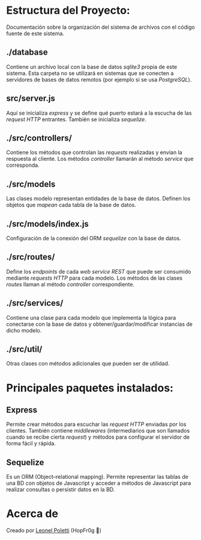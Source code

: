 # Estructura del Proyecto:

Documentación sobre la organización del sistema de archivos con el código fuente de este sistema.

## ./database

Contiene un archivo local con la base de datos *sqlite3* propia de este sistema. Esta carpeta no se utilizará en sistemas que se conecten a servidores de bases de datos remotos (por ejemplo si se usa *PostgreSQL*).

## src/server.js

Aquí se inicializa *express* y se define qué puerto estará a la escucha de las *request HTTP* entrantes. También se inicializa *sequelize*.

## ./src/controllers/

Contiene los métodos que controlan las *requests* realizadas y envían la respuesta al cliente. Los métodos *controller* llamarán al método *service* que corresponda.

## ./src/models

Las clases modelo representan entidades de la base de datos. Definen los objetos que *mapean* cada tabla de la base de datos.

## ./src/models/index.js

Configuración de la conexión del ORM *sequelize* con la base de datos.

## ./src/routes/

Define los *endpoints* de cada *web service REST* que puede ser consumido mediante *requests HTTP* para cada modelo. Los métodos de las clases *routes* llaman al método *controller* correspondiente.

## ./src/services/

Contiene una clase para cada modelo que implementa la lógica para conectarse con la base de datos y obtener/guardar/modificar instancias de dicho modelo.

## ./src/util/

Otras clases con métodos adicionales que pueden ser de utilidad.

# Principales paquetes instalados:

## Express

Permite crear métodos para escuchar las *request HTTP* enviadas por los clientes. También contiene *middlewares* (intermediarios que son llamados cuando se recibe cierta *request*) y métodos para configurar el servidor de forma fácil y rápida.

## Sequelize

Es un ORM (Object–relational mapping). Permite representar las tablas de una BD con objetos de Javascript y acceder a métodos de Javascript para realizar consultas o persistir datos en la BD.

# Acerca de

Creado por [Leonel Poletti](https://leonelpoletti.glitch.me/) (HopFr0g 🐸)